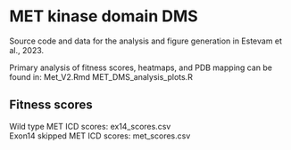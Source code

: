 # MET kinase domain DMS

Source code and data for the analysis and figure generation in Estevam et al., 2023. 

Primary analysis of fitness scores, heatmaps, and PDB mapping can be found in: 
  Met_V2.Rmd 
  MET_DMS_analysis_plots.R 

## Fitness scores 
  Wild type MET ICD scores: ex14_scores.csv  
  Exon14 skipped MET ICD scores: met_scores.csv 
